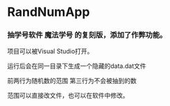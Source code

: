 # RandNumApp
### 抽学号软件 魔法学号 的复刻版，添加了作弊功能。
项目可以被Visual Studio打开。

运行后会在同一目录下生成一个隐藏的data.dat文件

前两行为随机数的范围
第三行为不会被抽到的数

范围可以直接改文件，也可以在软件中修改。
